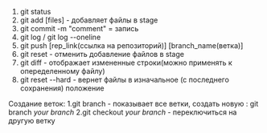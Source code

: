 1. git status
2. git add [files] - добавляет файлы в stage
3. git commit -m "comment" = запись
4. git log / git log --oneline
5. git push [rep_link(ссылка на репозиторий)] [branch_name(ветка)]
6. git reset - отменить добавление файлов в stage
7. git diff - отображает измененные строки(можно применять к опеределенному файлу)
8. git reset --hard - вернет файлы в изначальное (с последнего сохранения) положение

Создание веток:
1.git branch - показывает все ветки, создать новую : git branch *your branch*
2.git checkout *your branch* - переключиться на другую ветку